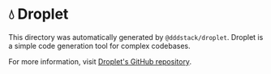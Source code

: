 # 💧 Droplet

This directory was automatically generated by `@dddstack/droplet`. Droplet is a simple code generation tool for complex
codebases.

For more information, visit [Droplet's GitHub repository](https://github.com/dddstack/droplet).